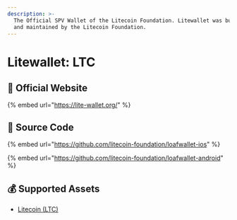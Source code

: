 ```yaml
---
description: >-
  The Official SPV Wallet of the Litecoin Foundation. Litewallet was built by
  and maintained by the Litecoin Foundation.
---
```


# Litewallet: LTC

## 🚀 Official Website

{% embed url="https://lite-wallet.org/" %}

## 📑 Source Code

{% embed url="https://github.com/litecoin-foundation/loafwallet-ios" %}

{% embed url="https://github.com/litecoin-foundation/loafwallet-android" %}

## 💰 Supported Assets

* [Litecoin \(LTC\)](../../coins/ltc/)

